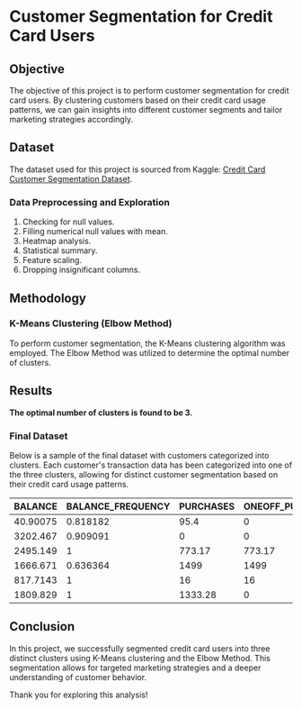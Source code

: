 # Customer Segmentation for Credit Card Users

## Objective
The objective of this project is to perform customer segmentation for credit card users. By clustering customers based on their credit card usage patterns, we can gain insights into different customer segments and tailor marketing strategies accordingly.

## Dataset
The dataset used for this project is sourced from Kaggle: [Credit Card Customer Segmentation Dataset](https://www.kaggle.com/datasets/thedevastator/predicting-credit-card-customer-attrition-with-m). 

### Data Preprocessing and Exploration
1. Checking for null values.
2. Filling numerical null values with mean.
3. Heatmap analysis.
4. Statistical summary.
5. Feature scaling.
6. Dropping insignificant columns.

## Methodology
### K-Means Clustering (Elbow Method)
To perform customer segmentation, the K-Means clustering algorithm was employed. The Elbow Method was utilized to determine the optimal number of clusters.

## Results
**The optimal number of clusters is found to be 3.**

### Final Dataset
Below is a sample of the final dataset with customers categorized into clusters. Each customer's transaction data has been categorized into one of the three clusters, allowing for distinct customer segmentation based on their credit card usage patterns.

| BALANCE   | BALANCE_FREQUENCY | PURCHASES | ONEOFF_PURCHASES | INSTALLMENTS_PURCHASES | CASH_ADVANCE | PURCHASES_FREQUENCY | ONEOFF_PURCHASES_FREQUENCY | PURCHASES_INSTALLMENTS_FREQUENCY | CASH_ADVANCE_FREQUENCY | CASH_ADVANCE_TRX | PURCHASES_TRX | CREDIT_LIMIT | PAYMENTS | MINIMUM_PAYMENTS | PRC_FULL_PAYMENT | TENURE | Cluster_Number |
|-----------|--------------------|-----------|-------------------|-------------------------|--------------|---------------------|-----------------------------|---------------------------------|-----------------------|-------------------|----------------|--------------|----------|-----------------|------------------|--------|----------------|
| 40.90075  | 0.818182           | 95.4      | 0                 | 95.4                    | 0            | 0.166667            | 0                           | 0.083333                       | 0                     | 0                 | 2              | 1000         | 201.8021 | 139.5098        | 0                | 12     | 1              |
| 3202.467  | 0.909091           | 0         | 0                 | 0                       | 6442.945     | -5.55E-17           | 0                           | 0                               | 0.25                  | 4                 | 0              | 7000         | 4103.033 | 1072.34         | 0.222222         | 12     | 2              |
| 2495.149  | 1                  | 773.17    | 773.17            | 0                       | 0            | 1                   | 1                           | 0                               | 0                     | 0                 | 12             | 7500         | 622.0667 | 627.2848        | 0                | 12     | 1              |
| 1666.671  | 0.636364           | 1499      | 1499              | 0                       | 205.788      | 0.083333            | 0.083333                  | 0                               | 0.083333              | 1                 | 1              | 7500         | 0        | 864.2065        | 0                | 12     | 1              |
| 817.7143  | 1                  | 16        | 16                | 0                       | 0            | 0.083333            | 0.083333                  | 0                               | 0                     | 0                 | 1              | 1200         | 678.3348 | 244.7912        | 0                | 12     | 1              |
| 1809.829  | 1                  | 1333.28   | 0                 | 1333.28                 | 0            | 0.666667            | 0                           | 0.583333                       | 0                     | 0                 | 8              | 1800         | 1400.058 | 2407.246        | 0                | 12     | 1              |

## Conclusion

In this project, we successfully segmented credit card users into three distinct clusters using K-Means clustering and the Elbow Method. This segmentation allows for targeted marketing strategies and a deeper understanding of customer behavior.

Thank you for exploring this analysis!

